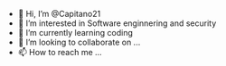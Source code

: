 - 👋 Hi, I’m @Capitano21
- 👀 I’m interested in Software enginnering and security
- 🌱 I’m currently learning coding
- 💞️ I’m looking to collaborate on ...
- 📫 How to reach me ...

<!---
Capitano21/Capitano21 is a ✨ special ✨ repository because its `README.md` (this file) appears on your GitHub profile.
You can click the Preview link to take a look at your changes.
--->
